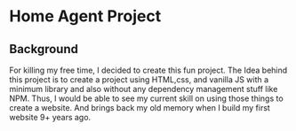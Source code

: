# Home Agent Project

## Background

For killing my free time, I decided to create this fun project. The Idea behind this project is to create a project using HTML,css, and vanilla JS with a minimum library and also without any dependency management stuff like NPM. Thus, I would be able to see my current skill on using those things to create a website. And brings back my old memory when I build my first website 9+ years ago.
